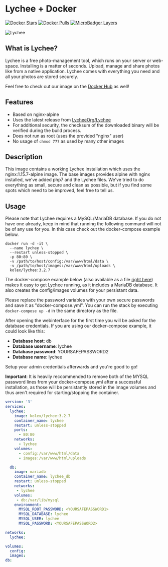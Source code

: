 # Lychee + Docker

[![Docker Stars](https://img.shields.io/docker/stars/kolex/lychee.svg?style=flat-square)](https://hub.docker.com/r/kolex/lychee/)
[![Docker Pulls](https://img.shields.io/docker/pulls/kolex/lychee.svg?style=flat-square)](https://hub.docker.com/r/kolex/lychee/)
[![MicroBadger Layers](https://img.shields.io/microbadger/layers/kolex/lychee.svg?style=flat-square)](https://hub.docker.com/r/kolex/lychee)


![Lychee](https://i.imgur.com/bupJVBj.png)

## What is Lychee?

Lychee is a free photo-management tool, which runs on your server or web-space. Installing is a matter of seconds. Upload, manage and share photos like from a native application. Lychee comes with everything you need and all your photos are stored securely.

Feel free to check out our image on the [Docker Hub](https://hub.docker.com/r/kolex/lychee) as well!

## Features

- Based on nginx-alpine
- Uses the latest release from [LycheeOrg/Lychee](https://github.com/LycheeOrg/Lychee)
- For additional security, the checksum of the downloaded binary will be verified during the build process.
- Does not run as root (uses the provided "nginx" user)
- No usage of ```chmod 777``` as used by many other images

## Description

This image contains a working Lychee installation which uses the nginx:1.15.7-alpine image. The base images provides alpine with nginx installed, we've added php7 and the Lychee files. We've tried to do everything as small, secure and clean as possible, but if you find some spots which need to be improved, feel free to tell us.

## Usage

Please note that Lychee requires a MySQL/MariaDB database. If you do not have one already, keep in mind that running the following command will not be of any use for you. In this case check out the docker-compose example below.

```docker
docker run -d -it \
  --name lychee \
  --restart unless-stopped \
  -p 80:80 \
  -v /path/to/host/config:/var/www/html/data \
  -v /path/to/host/images:/var/www/html/uploads \
  kolex/lychee:3.2.7
```

The docker-compose example below (also available as a file  [right here](https://github.com/konstantingoretzki/lychee-docker/blob/master/alpine/docker-compose/docker-compose.yml)) makes it easy to get Lychee running, as it includes a MariaDB database. It also creates the config/images volumes for your persistant data.

Please replace the password variables with your own secure passwords and save it as "docker-compose.yml". You can run the stack by executing ```docker-compose up -d``` in the same directory as the file.

After opening the webinterface for the first time you will be asked for the database credentials. If you are using our docker-compose example, it could look like this:

- **Database host**: db
- **Database username**: lychee
- **Database password**: YOURSAFEPASSWORD2
- **Database name**: lychee

Setup your admin credentials afterwards and you're good to go!

**Important**: It is heavily reccommended to remove both of the MYSQL password lines from your docker-compose.yml after a successful installation, as those will be persistantly stored in the image volumes and thus aren't required for starting/stopping the container.


```yml
version: '3'
services:
  lychee:
    image: kolex/lychee:3.2.7
    container_name: lychee
    restart: unless-stopped
    ports:
      - 80:80
    networks:
      - lychee
    volumes:
      - config:/var/www/html/data
      - images:/var/www/html/uploads

  db:
    image: mariadb
    container_name: lychee_db
    restart: unless-stopped
    networks:
     - lychee
    volumes:
     - db:/var/lib/mysql
    environment:
      MYSQL_ROOT_PASSWORD: <YOURSAFEPASSWORD1>
      MYSQL_DATABASE: lychee
      MYSQL_USER: lychee
      MYSQL_PASSWORD: <YOURSAFEPASSWORD2>

networks:
  lychee:

volumes:
  config:
  images:
db:
```
